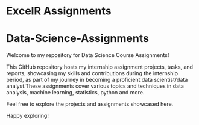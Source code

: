# ExcelR Assignments
# Data-Science-Assignments

Welcome to my repository for Data Science Course Assignments!

This GitHub repository hosts my internship assignment projects, tasks, and reports, showcasing my skills and contributions during the internship period, as part of my journey in becoming a proficient 
data scientist/data analyst.These assignments cover various topics and techniques in data analysis, machine learning, statistics, python and more.

Feel free to explore the projects and assignments showcased here.

Happy exploring!



